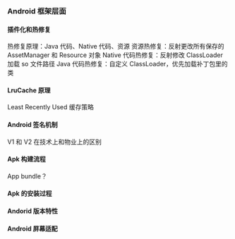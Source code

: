 ### Android 框架层面

#### 插件化和热修复

热修复原理：Java 代码、Native 代码、资源
资源热修复：反射更改所有保存的 AssetManager 和 Resource 对象
Native 代码热修复：反射修改 ClassLoader 加载 so 文件路径
Java 代码热修复：自定义 ClassLoader，优先加载补丁包里的类

#### LruCache 原理

Least Recently Used 缓存策略

#### Android 签名机制

V1 和 V2 在技术上和物业上的区别

#### Apk 构建流程

App bundle？

#### Apk 的安装过程

#### Andorid 版本特性

#### Android 屏幕适配
